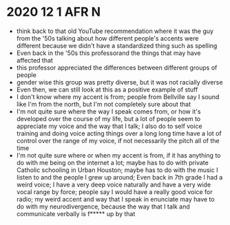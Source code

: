<!-- 2020-12-1-AFR-N -->
# 2020 12 1 AFR N


- think back to that old YouTube recommendation where it was the guy from the '50s talking about how different people's accents were different because we didn't have a standardized thing such as spelling
- Even back in the '50s this professorand the things that may have affected that
- this professor appreciated the differences between different groups of people
- gender wise this group was pretty diverse, but it was not racially diverse
- Even then, we can still look at this as a positive example of stuff
- I don't know where my accent is from; people from Bellville say I sound like I'm from the north, but I'm not completely sure about that
- I'm not quite sure where the way I speak comes from, or how it's developed over the course of my life, but a lot of people seem to appreciate my voice and the way that I talk; I also do to self voice training and doing voice acting things over a long long time have a lot of control over the range of my voice, if not necessarily the pitch all of the time
- I'm not quite sure where or when my accent is from, if it has anything to do with me being on the internet a lot; maybe has to do with private Catholic schooling in Urban Houston; maybe has to do with the music I listen to and the people I grew up around; Even back in 7th grade I had a weird voice; I have a very deep voice naturally and have a very wide vocal range by force; people say I would have a really good voice for radio; my weird accent and way that I speak in enunciate may have to do with my neurodivergence, because the way that I talk and communicate verbally is f***** up by that
